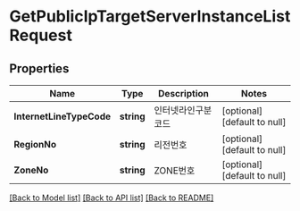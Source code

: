 # GetPublicIpTargetServerInstanceListRequest

## Properties
Name | Type | Description | Notes
------------ | ------------- | ------------- | -------------
**InternetLineTypeCode** | **string** | 인터넷라인구분코드 | [optional] [default to null]
**RegionNo** | **string** | 리전번호 | [optional] [default to null]
**ZoneNo** | **string** | ZONE번호 | [optional] [default to null]

[[Back to Model list]](../README.md#documentation-for-models) [[Back to API list]](../README.md#documentation-for-api-endpoints) [[Back to README]](../README.md)



